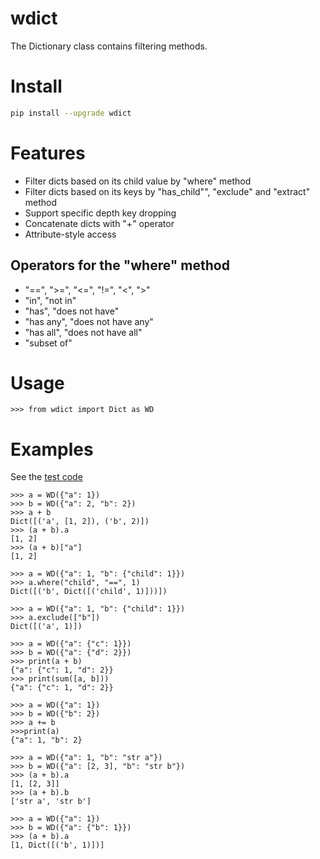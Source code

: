 # wdict
The Dictionary class contains filtering methods.

# Install

```sh
pip install --upgrade wdict
```

# Features
* Filter dicts based on its child value by "where" method 
* Filter dicts based on its keys by "has_child"", "exclude" and "extract" method
* Support specific depth key dropping 
* Concatenate dicts with "+" operator
* Attribute-style access

## Operators for the "where" method
* "==", ">=", "<=", "!=", "<", ">"
* "in", "not in"
* "has", "does not have"
* "has any", "does not have any"
* "has all", "does not have all"
* "subset of"

# Usage
```
>>> from wdict import Dict as WD
```

# Examples
See the [test code](https://github.com/shinaji/wdict/blob/master/tests/test.py)

```
>>> a = WD({"a": 1}) 
>>> b = WD({"a": 2, "b": 2})
>>> a + b
Dict([('a', [1, 2]), ('b', 2)])
>>> (a + b).a
[1, 2]
>>> (a + b)["a"]
[1, 2]

>>> a = WD({"a": 1, "b": {"child": 1}}) 
>>> a.where("child", "==", 1)
Dict([('b', Dict([('child', 1)]))])

>>> a = WD({"a": 1, "b": {"child": 1}}) 
>>> a.exclude(["b"])
Dict([('a', 1)])

>>> a = WD({"a": {"c": 1}}) 
>>> b = WD({"a": {"d": 2}})
>>> print(a + b)
{"a": {"c": 1, "d": 2}}
>>> print(sum([a, b]))
{"a": {"c": 1, "d": 2}}

>>> a = WD({"a": 1}) 
>>> b = WD({"b": 2})
>>> a += b
>>>print(a)
{"a": 1, "b": 2}

>>> a = WD({"a": 1, "b": "str a"}) 
>>> b = WD({"a": [2, 3], "b": "str b"})
>>> (a + b).a
[1, [2, 3]]
>>> (a + b).b
['str a', 'str b']

>>> a = WD({"a": 1}) 
>>> b = WD({"a": {"b": 1}})
>>> (a + b).a
[1, Dict([('b', 1)])]
```
